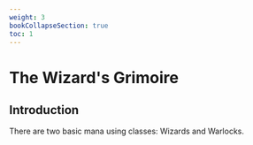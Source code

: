 ```yaml
---
weight: 3
bookCollapseSection: true
toc: 1
---
```

# The Wizard's Grimoire

## Introduction

There are two basic mana using classes: Wizards and Warlocks.